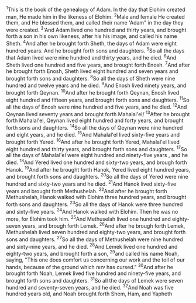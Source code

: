 <sup>1</sup>This is the book of the genealogy of Adam. In the day that Elohim created man, He made him in the likeness of Elohim.
<sup>2</sup>Male and female He created them, and He blessed them, and called their name 'Adam" in the day they were created.
<sup>3</sup>'And Adam lived one hundred and thirty years, and brought forth a son in his own likeness, after his his image, and called his name Sheth.
<sup>4</sup>And after he brought forth Sheth, the days of Adam were eight hundred years. And he brought forth sons and daughters.
<sup>5</sup>So all the days that Adam lived were nine hundred and thirty years, and he died.
<sup>6</sup>And Sheth lived one hundred and five years, and brought forth Enosh.
<sup>7</sup>And after he brought forth Enosh, Sheth lived eight hundred and seven years and brought forth sons and daughters.
<sup>8</sup>So all the days of Sheth were nine hundred and twelve years and he died.
<sup>9</sup>And Enosh lived ninety years, and brought forth Qeynan.
<sup>10</sup>And after he brought forth Qeynan, Enosh lived eight hundred and fifteen years, and brought forth sons and daughters.
<sup>11</sup>So all the days of Enosh were nine hundred and five years, and he died.
<sup>12</sup>And Qeynan lived seventy years and brought forth Mahalal'el/
<sup>13</sup>After he brought forth Mahalal'el, Qeynan lived eight hundred and forty years, and brought forth sons and daughters.
<sup>14</sup>So all the days of Qeynan were nine hundred and eight years, and he died.
<sup>15</sup>And Mahalal'el lived sixty-five years and brought forth Yered.
<sup>16</sup>And after he brought forth Yered, Mahalal'el lived eight hundred and thirty years, and brought forth sons and daughters.
<sup>17</sup>So all the days of Mahalal'el were eight hundred and ninety-five years , and he died.
<sup>18</sup>And Yered lived one hundred and sixty-two years, and brough forth Hanok.
<sup>19</sup>And after he brought forth Hanok, Yered lived eight hundred years, and brought forth sons and daughters.
<sup>20</sup>So all the days of Yered were nine hundred and sixty-two years and he died.
<sup>21</sup>And Hanok lived sixty-five years and brought forth Methushelah.
<sup>22</sup>And after he brought forth Methushelah, Hanok walked with Elohim three hundred years, and brought forth sons and daughters.
<sup>23</sup>So all the days of Hanok were three hundred and sixty-five years.
<sup>24</sup>And Hanok walked with Elohim. Then he was no more, for Elohim took him.
<sup>25</sup>And Methuselah lived one hundred and eighty-seven years, and brough forth Lemek.
<sup>26</sup>And after he brough forth Lemek, Methushelah lived seven hundred and eighty-two years, and brought forth sons and daughters.
<sup>27</sup>So all the days of Methushelah were nine hundred and sixty-nine years, and he died.
<sup>28</sup>And Lemek lived one hundred and eighty-two years, and brought forth a son,
<sup>29</sup>and called his name Noah, saying, "This one does comfort us concerning our work and the toil of our hands, because of the ground which יהוה has cursed."
<sup>30</sup>And after he brought forth Noah, Lemek lived five hundred and ninety-five years, and brought forth sons and daughters.
<sup>31</sup>So all the days of Lemek were seven hundred and seventy-seven years, and he died.
<sup>32</sup>And Noah was five hundred years old, and Noah brought forth Shem, Ham, and Yapheth